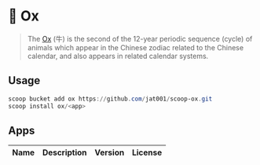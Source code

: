 # 🐂 Ox

> The [Ox](https://en.wikipedia.org/wiki/Ox_(zodiac)) (牛) is the second of the 12-year periodic sequence (cycle) of animals which appear in the Chinese zodiac related to the Chinese calendar, and also appears in related calendar systems.


## Usage

```powershell
scoop bucket add ox https://github.com/jat001/scoop-ox.git
scoop install ox/<app>
```

## Apps

Name | Description | Version | License
--- | --- | --- | ---
